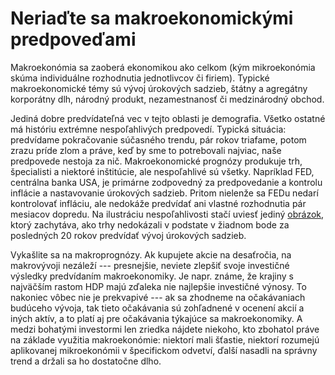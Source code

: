 # Neriaďte sa makroekonomickými predpoveďami

Makroekonómia sa zaoberá ekonomikou ako celkom (kým mikroekonómia skúma individuálne rozhodnutia jednotlivcov či firiem).
Typické makroekonomické témy sú vývoj úrokových sadzieb, štátny a agregátny korporátny dlh, národný produkt, nezamestnanosť či medzinárodný obchod.

Jediná dobre predvídateľná vec v tejto oblasti je demografia. Všetko ostatné má históriu extrémne nespoľahlivých predpovedí. Typická situácia: predvídame pokračovanie súčasného trendu, pár rokov triafame, potom zrazu príde zlom a práve, keď by sme to potrebovali najviac, naše predpovede nestoja za nič. Makroekonomické prognózy produkuje trh, špecialisti a niektoré inštitúcie, ale nespoľahlivé sú všetky. Napríklad FED, centrálna banka USA, je primárne zodpovedný za predpovedanie a kontrolu inflácie a nastavovanie úrokových sadzieb. Pritom nielenže sa FEDu nedarí kontrolovať infláciu, ale nedokáže predvídať ani vlastné rozhodnutia pár mesiacov dopredu. Na ilustráciu nespoľahlivosti stačí uviesť jediný [obrázok](https://www.economist.com/content-assets/images/20240127_FNC177.png), ktorý zachytáva, ako trhy nedokázali v podstate v žiadnom bode za posledných 20 rokov predvídať vývoj úrokových sadzieb.

Vykašlite sa na makroprognózy. Ak kupujete akcie na desaťročia, na makrovývoji nezáleží --- presnejšie, neviete zlepšiť svoje investičné výsledky predvídaním makroekonomiky. Je napr. známe, že krajiny s najväčším rastom HDP majú zďaleka nie najlepšie investičné výnosy. To nakoniec vôbec nie je prekvapivé --- ak sa zhodneme na očakávaniach budúceho vývoja, tak tieto očakávania sú zohľadnené v ocenení akcií a iných aktív, a to platí aj pre očakávania týkajúce sa makroekonomiky. A medzi bohatými investormi len zriedka nájdete niekoho, kto zbohatol práve na základe využitia makroekonómie: niektorí mali šťastie, niektorí rozumejú aplikovanej mikroekonómii v špecifickom odvetví, ďalší nasadli na správny trend a držali sa ho dostatočne dlho.
